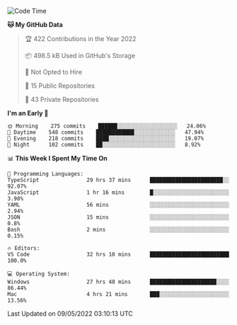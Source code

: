 <!--START_SECTION:waka-->
![Code Time](http://img.shields.io/badge/Code%20Time-0-blue)

**🐱 My GitHub Data** 

> 🏆 422 Contributions in the Year 2022
 > 
> 📦 498.5 kB Used in GitHub's Storage 
 > 
> 🚫 Not Opted to Hire
 > 
> 📜 15 Public Repositories 
 > 
> 🔑 43 Private Repositories  
 > 
**I'm an Early 🐤** 

```text
🌞 Morning    275 commits    ██████░░░░░░░░░░░░░░░░░░░   24.06% 
🌆 Daytime    548 commits    ████████████░░░░░░░░░░░░░   47.94% 
🌃 Evening    218 commits    ████░░░░░░░░░░░░░░░░░░░░░   19.07% 
🌙 Night      102 commits    ██░░░░░░░░░░░░░░░░░░░░░░░   8.92%

```


📊 **This Week I Spent My Time On** 

```text
💬 Programming Languages: 
TypeScript               29 hrs 37 mins      ███████████████████████░░   92.07% 
JavaScript               1 hr 16 mins        █░░░░░░░░░░░░░░░░░░░░░░░░   3.98% 
YAML                     56 mins             ░░░░░░░░░░░░░░░░░░░░░░░░░   2.94% 
JSON                     15 mins             ░░░░░░░░░░░░░░░░░░░░░░░░░   0.8% 
Bash                     2 mins              ░░░░░░░░░░░░░░░░░░░░░░░░░   0.15%

🔥 Editors: 
VS Code                  32 hrs 10 mins      █████████████████████████   100.0%

💻 Operating System: 
Windows                  27 hrs 48 mins      █████████████████████░░░░   86.44% 
Mac                      4 hrs 21 mins       ███░░░░░░░░░░░░░░░░░░░░░░   13.56%

```


 Last Updated on 09/05/2022 03:10:13 UTC
<!--END_SECTION:waka-->

